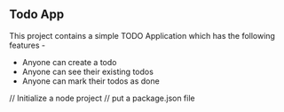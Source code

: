 ##  Todo App

This project contains a simple TODO Application which has the following features -
- Anyone can create a todo
- Anyone can see their existing todos
- Anyone can mark their todos as done 

// Initialize a node project
// put a package.json file